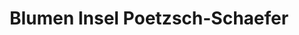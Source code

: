 ---
title: "Blumen Insel Poetzsch-Schaefer"
url: /lambrecht/blumen-insel-poetzsch-schaefer/
shop: Blumen
---